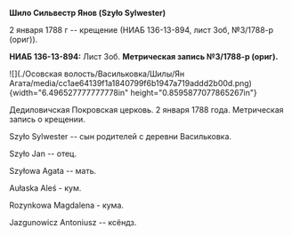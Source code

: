 **Шило Сильвестр Янов (Szyło Sylwester)**

2 января 1788 г -- крещение (НИАБ 136-13-894, лист 3об, №3/1788-р
(ориг)).

**НИАБ 136-13-894:** Лист 3об. **Метрическая запись №3/1788-р (ориг).**

![](./Осовская волость/Васильковка/Шилы/Ян Агата/media/cc1ae64139f1a1840799f6b1947a719addd2b00d.png){width="6.496527777777778in"
height="0.8595877077865267in"}

Дедиловичская Покровская церковь. 2 января 1788 года. Метрическая запись
о крещении.

Szyło Sylwester -- сын родителей с деревни Васильковка.

Szyło Jan -- отец.

Szyłowa Agata -- мать.

Aułaska Aleś - кум.

Rozynkowa Magdalena - кума.

Jazgunowicz Antoniusz -- ксёндз.
